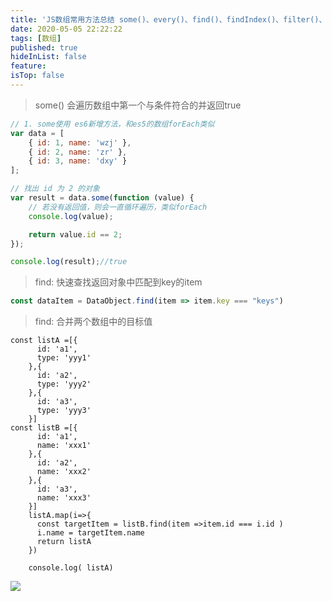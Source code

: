 ```yaml
---
title: 'JS数组常用方法总结 some()、every()、find()、findIndex()、filter()、includes()、map()、fill()'
date: 2020-05-05 22:22:22
tags: [数组]
published: true
hideInList: false
feature: 
isTop: false
---
```


> some() 会遍历数组中第一个与条件符合的并返回true

```JavaScript
// 1. some使用 es6新增方法，和es5的数组forEach类似
var data = [
    { id: 1, name: 'wzj' },
    { id: 2, name: 'zr' },
    { id: 3, name: 'dxy' }
];

// 找出 id 为 2 的对象
var result = data.some(function (value) {
    // 若没有返回值，则会一直循环遍历，类似forEach
    console.log(value);

    return value.id == 2;
});

console.log(result);//true

```
> find: 快速查找返回对象中匹配到key的item

```JavaScript
const dataItem = DataObject.find(item => item.key === "keys")
```

> find: 合并两个数组中的目标值

```
const listA =[{
      id: 'a1',
      type: 'yyy1'
    },{
      id: 'a2',
      type: 'yyy2'
    },{
      id: 'a3',
      type: 'yyy3'
    }]
const listB =[{
      id: 'a1',
      name: 'xxx1'
    },{
      id: 'a2',
      name: 'xxx2'
    },{
      id: 'a3',
      name: 'xxx3'
    }]
    listA.map(i=>{
      const targetItem = listB.find(item =>item.id === i.id )
      i.name = targetItem.name
      return listA
    })

    console.log( listA)
```
![](https://www.tuziki.com/post-images/1588688590104.png)